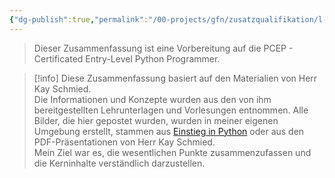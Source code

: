 ```yaml
---
{"dg-publish":true,"permalink":"/00-projects/gfn/zusatzqualifikation/l-fzq15a-python-entry-level-zertifizierung/","tags":["code/python"],"noteIcon":"","updated":"2025-01-21T16:15:09.587+01:00"}
---
```


>Dieser Zusammenfassung ist eine Vorbereitung auf die PCEP - Certificated Entry-Level Python Programmer.



>[!info] 
>Diese Zusammenfassung basiert auf den Materialien von Herr Kay Schmied.  
>Die Informationen und Konzepte wurden aus den von ihm bereitgestellten Lehrunterlagen und Vorlesungen entnommen. 
>Alle Bilder, die hier gepostet wurden, wurden in meiner eigenen Umgebung erstellt, stammen aus [Einstieg in Python](https://www.rheinwerk-verlag.de/einstieg-in-python-ideal-fuer-programmiereinsteiger/) oder aus den PDF-Präsentationen von Herr Kay Schmied.  
>Mein Ziel war es, die wesentlichen Punkte zusammenzufassen und die Kerninhalte verständlich darzustellen.